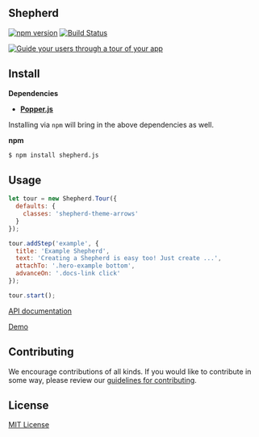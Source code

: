 ## Shepherd

[![npm version](https://badge.fury.io/js/shepherd.js.svg)](http://badge.fury.io/js/shepherd.js)
[![Build Status](https://travis-ci.org/shipshapecode/shepherd.svg?branch=master)](https://travis-ci.org/shipshapecode/shepherd)


[![Guide your users through a tour of your app](http://i.imgur.com/LDhfBvd.png)](https://shipshapecode.github.io/shepherd/docs/welcome/)


## Install

__Dependencies__

* __[Popper.js](https://github.com/FezVrasta/popper.js)__

Installing via `npm` will bring in the above dependencies as well.


__npm__
```sh
$ npm install shepherd.js
```

## Usage

```javascript
let tour = new Shepherd.Tour({
  defaults: {
    classes: 'shepherd-theme-arrows'
  }
});

tour.addStep('example', {
  title: 'Example Shepherd',
  text: 'Creating a Shepherd is easy too! Just create ...',
  attachTo: '.hero-example bottom',
  advanceOn: '.docs-link click'
});

tour.start();
```

[API documentation](https://shipshapecode.github.io/shepherd/)

[Demo](https://shipshapecode.github.io/shepherd/docs/welcome/)


## Contributing

We encourage contributions of all kinds. If you would like to contribute in some way, please review our [guidelines for contributing](CONTRIBUTING.md).


## License
[MIT License](LICENSE)
